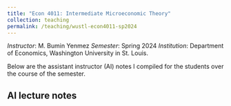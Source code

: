 ```yaml
---
title: "Econ 4011: Intermediate Microeconomic Theory"
collection: teaching
permalink: /teaching/wustl-econ4011-sp2024
---
```


_Instructor_: M. Bumin Yenmez 
_Semester_: Spring 2024
_Institution_: Department of Economics, Washington University in St. Louis.

Below are the assistant instructor (AI) notes I compiled for the students over the course of the semester.

## AI lecture notes

